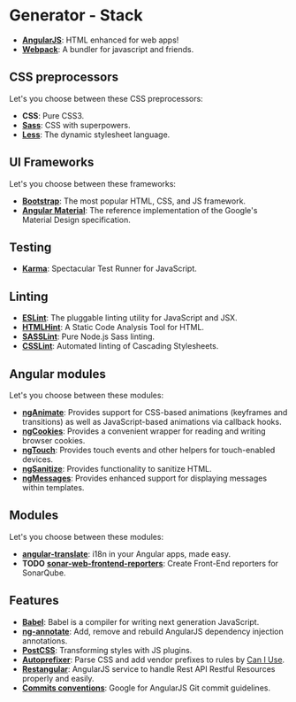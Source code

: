 # Generator - Stack

- [**AngularJS**](https://angularjs.org/): HTML enhanced for web apps!
- [**Webpack**](https://webpack.github.io/): A bundler for javascript and friends.

## CSS preprocessors

Let's you choose between these CSS preprocessors:

- **CSS**: Pure CSS3.
- [**Sass**](http://sass-lang.com/): CSS with superpowers.
- [**Less**](http://lesscss.org/): The dynamic stylesheet language.

## UI Frameworks

Let's you choose between these frameworks:

- [**Bootstrap**](http://getbootstrap.com/): The most popular HTML, CSS, and JS framework.
- [**Angular Material**](https://material.angularjs.org/latest/): The reference implementation of the Google's Material Design specification.

## Testing

- [**Karma**](https://karma-runner.github.io/): Spectacular Test Runner for JavaScript.

## Linting

- [**ESLint**](http://eslint.org/): The pluggable linting utility for JavaScript and JSX.
- [**HTMLHint**](http://htmlhint.com/): A Static Code Analysis Tool for HTML.
- [**SASSLint**](https://github.com/sasstools/sass-lint): Pure Node.js Sass linting.
- [**CSSLint**](https://github.com/CSSLint/csslint): Automated linting of Cascading Stylesheets.

## Angular modules

Let's you choose between these modules:

- [**ngAnimate**](https://docs.angularjs.org/api/ngAnimate): Provides support for CSS-based animations (keyframes and transitions) as well as JavaScript-based animations via callback hooks.
- [**ngCookies**](https://docs.angularjs.org/api/ngCookies): Provides a convenient wrapper for reading and writing browser cookies.
- [**ngTouch**](https://docs.angularjs.org/api/ngTouch): Provides touch events and other helpers for touch-enabled devices.
- [**ngSanitize**](https://docs.angularjs.org/api/ngSanitize): Provides functionality to sanitize HTML.
- [**ngMessages**](https://docs.angularjs.org/api/ngMessages): Provides enhanced support for displaying messages within templates.

## Modules

Let's you choose between these modules:

- [**angular-translate**](https://angular-translate.github.io/): i18n in your Angular apps, made easy.
- **TODO** [**sonar-web-frontend-reporters**](https://github.com/groupe-sii/sonar-web-frontend-reporters): Create Front-End reporters for SonarQube.

## Features

- [**Babel**](https://babeljs.io/): Babel is a compiler for writing next generation JavaScript.
- [**ng-annotate**](https://github.com/olov/ng-annotate): Add, remove and rebuild AngularJS dependency injection annotations.
- [**PostCSS**](https://github.com/postcss/postcss): Transforming styles with JS plugins.
- [**Autoprefixer**](https://github.com/postcss/autoprefixer): Parse CSS and add vendor prefixes to rules by [Can I Use](http://caniuse.com/).
- [**Restangular**](https://github.com/mgonto/restangular): AngularJS service to handle Rest API Restful Resources properly and easily.
- [**Commits conventions**](../templates/app/COMMITS-CONVENTION.md): Google for AngularJS Git commit guidelines.
